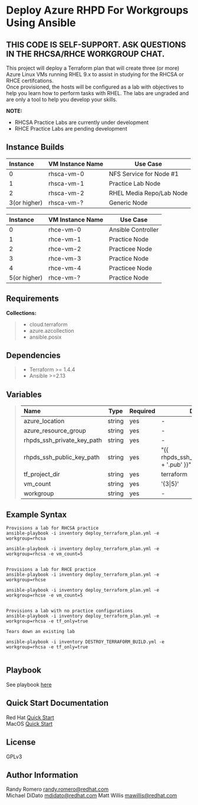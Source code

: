 Deploy Azure RHPD For Workgroups Using Ansible
=========

## THIS CODE IS SELF-SUPPORT. ASK QUESTIONS IN THE RHCSA/RHCE WORKGROUP CHAT.

This project will deploy a Terraform plan that will create three (or more) Azure Linux VMs running RHEL 9.x to assist in studying for the RHCSA or RHCE certifcations.  
Once provisioned, the hosts will be configured as a lab with objectives to help you learn how to perform tasks with RHEL. The labs are ungraded and are only a tool to help you develop your skills. 

**NOTE:**  
- RHCSA Practice Labs are currently under development   
- RHCE Practice Labs are pending development  

Instance Builds
------------
|Instance|VM Instance Name|Use Case|
|:---|---|---|
|0|rhsca-vm-0|NFS Service for Node #1|
|1|rhsca-vm-1|Practice Lab Node|
|2|rhsca-vm-2|RHEL Media Repo/Lab Node|
|3(or higher)|rhsca-vm-?|Generic Node|

|Instance|VM Instance Name|Use Case|
|:---|---|---|
|0|rhce-vm-0|Ansible Controller|
|1|rhce-vm-1|Practice Node|
|2|rhce-vm-2|Practicee Node|
|3|rhce-vm-3|Practice Node|
|4|rhce-vm-4|Practicee Node|
|5(or higher)|rhce-vm-?|Practice Node|


Requirements
------------

**Collections:**
>- cloud.terraform
>- azure.azcollection 
>- ansible.posix

Dependencies
------------
>- Terraform >= 1.4.4
>- Ansible >=2.13

Variables
----------------
>|Name|Type|Required|Default|Choices|
>|:---|---|---|---|---|
>|azure_location|string|yes|-|-|
>|azure_resource_group|string|yes|-|-|
>|rhpds_ssh_private_key_path|string|yes|-|-|
>|rhpds_ssh_public_key_path|string|yes|"{{ rhpds_ssh_private_key_path + '.pub' }}"|-|
>|tf_project_dir|string|yes|terraform|-|
>|vm_count|string|yes|'{3\|5}'|-|
>|workgroup|string|yes|-|{rhcsa\|rhce}|


Example Syntax 
----------------
```
Provisions a lab for RHCSA practice
ansible-playbook -i inventory deploy_terraform_plan.yml -e workgroup=rhcsa

ansible-playbook -i inventory deploy_terraform_plan.yml -e workgroup=rhcsa -e vm_count=5


Provisions a lab for RHCE practice
ansible-playbook -i inventory deploy_terraform_plan.yml -e workgroup=rhcse

ansible-playbook -i inventory deploy_terraform_plan.yml -e workgroup=rhcse -e vm_count=5


Provisions a lab with no practice configurations
ansible-playbook -i inventory deploy_terraform_plan.yml -e workgroup=rhcsa -e tf_only=true

Tears down an existing lab

ansible-playbook -i inventory DESTROY_TERRAFORM_BUILD.yml -e workgroup=rhcsa -e tf_only=true


```

Playbook 
----------------
See playbook [here](deploy_terraform_plan.yml)

Quick Start Documentation 
----------------
Red Hat [Quick Start](docs/rhel_instructions.md)  
MacOS [Quick Start](docs/macos_instructions.md)  

License
-------

GPLv3

Author Information
------------------

Randy Romero <randy.romero@redhat.com>   
Michael DiDato <mdidato@redhat.com>
Matt Willis <mawillis@redhat.com>

